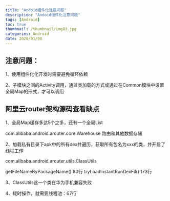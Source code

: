 ```yaml
---
title: "Andoid组件化注意问题"
description: "Andoid组件化注意问题"
tags: [Android]
toc: true
thumbnail: /thumbnail/img83.jpg
categories: Android
date: 2020/01/08
---
```


## 注意问题：
1、使用组件化化开发时需要避免循环依赖

2、子模块之间的Activity调用，通过类加载的方式或通过在Common模块中设置全局Map的形式，才可以调用
<!--more-->

## 阿里云router架构源码查看缺点

1、全局Map缓存多达5个之多，还有一个全局List

com.alibaba.android.arouter.core.Warehouse 路由和其他数据存储

2、加载私有目录下apk中的所有dex并遍历，获取所有包名为xxx的类，并开启了线程工作

com.alibaba.android.arouter.utils.ClassUtils

getFileNameByPackageName()  80行
tryLoadInstantRunDexFil()  173行

3、ClassUtils这一个类在华为手机兼容失败

4、耗时操作，就需要线程池：67行

